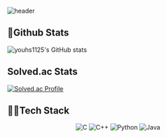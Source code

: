 ![header](https://capsule-render.vercel.app/api?type=waving&color=87CEEB&height=300&section=header&text=youhs1125&fontSize=90)
## 🏃Github Stats
![youhs1125's GitHub stats](https://github-readme-stats.vercel.app/api?username=youhs1125&show_icons=true&theme=great-gatsby&count_private=true)
## Solved.ac Stats
[![Solved.ac Profile](http://mazassumnida.wtf/api/generate_badge?boj=youhs1125)](https://solved.ac/youhs1125)
## 👨‍💻Tech Stack
<div style="text-align: center">

  ![C](https://img.shields.io/badge/c-%2300599C.svg?style=for-the-badge&logo=c&logoColor=white) 
  ![C++](https://img.shields.io/badge/c++-00599C.svg?style=for-the-badge&logo=c%2B%2B&logoColor=white) 
  ![Python](https://img.shields.io/badge/python-3670A0?style=for-the-badge&logo=python&logoColor=ffdd54)
  ![Java](https://img.shields.io/badge/java-%23ED8B00.svg?style=for-the-badge&logo=coffeescript&logoColor=2F2625) 

</div>
